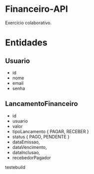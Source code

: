 # Financeiro-API

Exercício colaborativo.

# Entidades

## Usuario
- id
- nome
- email
- senha

## LancamentoFinanceiro

- id
- usuario
- valor
- tipoLancamento { PAGAR, RECEBER }
- status { PAGO, PENDENTE }
- dataEmissao,
- dataVencimento,
- dataInclusao,
- recebedorPagador

testebuild

